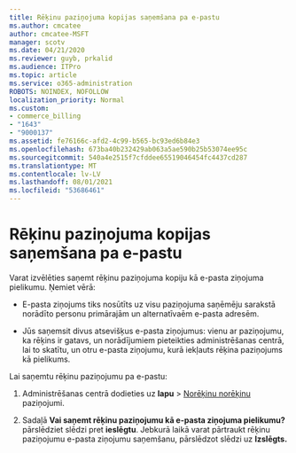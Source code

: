```yaml
---
title: Rēķinu paziņojuma kopijas saņemšana pa e-pastu
ms.author: cmcatee
author: cmcatee-MSFT
manager: scotv
ms.date: 04/21/2020
ms.reviewer: guyb, prkalid
ms.audience: ITPro
ms.topic: article
ms.service: o365-administration
ROBOTS: NOINDEX, NOFOLLOW
localization_priority: Normal
ms.custom:
- commerce_billing
- "1643"
- "9000137"
ms.assetid: fe76166c-afd2-4c99-b565-bc93ed6b84e3
ms.openlocfilehash: 673ba40b232429ab063a5ae590b25b53074ee95c
ms.sourcegitcommit: 540a4e2515f7cfddee65519046454fc4437cd287
ms.translationtype: MT
ms.contentlocale: lv-LV
ms.lasthandoff: 08/01/2021
ms.locfileid: "53686461"
---
```

# <a name="receive-copy-of-your-billing-statement-in-email"></a>Rēķinu paziņojuma kopijas saņemšana pa e-pastu

Varat izvēlēties saņemt rēķinu paziņojuma kopiju kā e-pasta ziņojuma pielikumu. Ņemiet vērā:
  
- E-pasta ziņojums tiks nosūtīts uz visu paziņojuma saņēmēju sarakstā norādīto personu primārajām un alternatīvaēm e-pasta adresēm.

- Jūs saņemsit divus atsevišķus e-pasta ziņojumus: vienu ar paziņojumu, ka rēķins ir gatavs, un norādījumiem pieteikties administrēšanas centrā, lai to skatītu, un otru e-pasta ziņojumu, kurā iekļauts rēķina paziņojums kā pielikums.

Lai saņemtu rēķinu paziņojumu pa e-pastu:
  
1. Administrēšanas centrā dodieties uz **lapu** \> [Norēķinu norēķinu](https://go.microsoft.com/fwlink/p/?linkid=853212) paziņojumi.

2. Sadaļā **Vai saņemt rēķinu paziņojumu kā e-pasta ziņojuma pielikumu?** pārslēdziet slēdzi pret **ieslēgtu**. Jebkurā laikā varat pārtraukt rēķinu paziņojumu e-pasta ziņojumu saņemšanu, pārslēdzot slēdzi uz **Izslēgts.**
